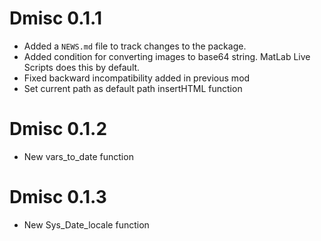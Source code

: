 # Dmisc 0.1.1

* Added a `NEWS.md` file to track changes to the package.
* Added condition for converting images to base64 string. MatLab Live Scripts does this by default.
* Fixed backward incompatibility added in previous mod
* Set current path as default path insertHTML function

# Dmisc 0.1.2

* New vars_to_date function

# Dmisc 0.1.3

* New Sys_Date_locale function
